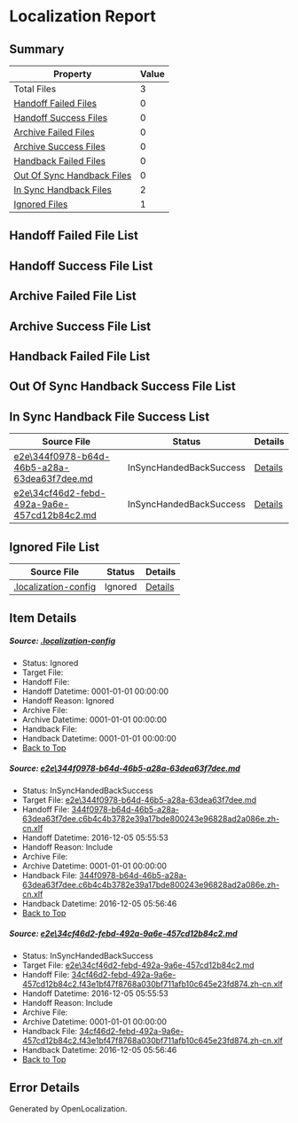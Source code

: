 # <a name='report-top'></a> Localization Report

## Summary
 Property | Value 
 -------- | ----- 
 Total Files | 3
[ Handoff Failed Files ](#handoff-failed-list)| 0
[ Handoff Success Files ](#handoff-success-list)| 0
[ Archive Failed Files ](#archive-failed-list)| 0
[ Archive Success Files ](#archive-success-list)| 0
[ Handback Failed Files ](#handback-failed-list)| 0
[ Out Of Sync Handback Files ](#outofsync-handback-success-list)| 0
[ In Sync Handback Files ](#insync-handback-success-list)| 2
[ Ignored Files ](#ignored-list)| 1

## <a name='handoff-failed-list'></a> Handoff Failed File List

## <a name='handoff-success-list'></a> Handoff Success File List

## <a name='archive-failed-list'></a> Archive Failed File List

## <a name='archive-success-list'></a> Archive Success File List

## <a name='handback-failed-list'></a> Handback Failed File List

## <a name='outofsync-handback-success-list'></a> Out Of Sync Handback Success File List

## <a name='insync-handback-success-list'></a> In Sync Handback File Success List
 Source File | Status | Details 
 ----------- | ------ | ------- 
 [e2e\344f0978-b64d-46b5-a28a-63dea63f7dee.md](https://github.com/OpenLocalizationTestOrg/ol-test0/blob/087dc6a238654046e4b5900ae9b0e3ad9be22071/e2e/344f0978-b64d-46b5-a28a-63dea63f7dee.md) | InSyncHandedBackSuccess | [Details](#44b10ba33341e15c5f7fbaa85febbea6b971d6381)
 [e2e\34cf46d2-febd-492a-9a6e-457cd12b84c2.md](https://github.com/OpenLocalizationTestOrg/ol-test0/blob/f7ed71e132515a2c8e32cef0a6e6091b1adcbb46/e2e/34cf46d2-febd-492a-9a6e-457cd12b84c2.md) | InSyncHandedBackSuccess | [Details](#8b9070394b2d803de1a7dcd0ade0449076242c202)

## <a name='ignored-list'></a> Ignored File List
 Source File | Status | Details 
 ----------- | ------ | ------- 
 [.localization-config](https://github.com/OpenLocalizationTestOrg/ol-test0/blob/087dc6a238654046e4b5900ae9b0e3ad9be22071/.localization-config) | Ignored | [Details](#c268a05ecaa7ec85942ed632c29928ee5bd6da8d0)

## Item Details
##### <a name='c268a05ecaa7ec85942ed632c29928ee5bd6da8d0'></a> Source: [.localization-config](https://github.com/OpenLocalizationTestOrg/ol-test0/blob/087dc6a238654046e4b5900ae9b0e3ad9be22071/.localization-config)
* Status: Ignored
* Target File: 
* Handoff File: 
* Handoff Datetime: 0001-01-01 00:00:00
* Handoff Reason: Ignored
* Archive File: 
* Archive Datetime: 0001-01-01 00:00:00
* Handback File: 
* Handback Datetime: 0001-01-01 00:00:00
* [Back to Top](#report-top)

##### <a name='44b10ba33341e15c5f7fbaa85febbea6b971d6381'></a> Source: [e2e\344f0978-b64d-46b5-a28a-63dea63f7dee.md](https://github.com/OpenLocalizationTestOrg/ol-test0/blob/087dc6a238654046e4b5900ae9b0e3ad9be22071/e2e/344f0978-b64d-46b5-a28a-63dea63f7dee.md)
* Status: InSyncHandedBackSuccess
* Target File: [e2e\344f0978-b64d-46b5-a28a-63dea63f7dee.md](https://github.com/OpenLocalizationTestOrg/ol-test0-zhcn/blob/20c96da538b3bec76387a2267c5fcfcff82c3725/e2e/344f0978-b64d-46b5-a28a-63dea63f7dee.md)
* Handoff File: [344f0978-b64d-46b5-a28a-63dea63f7dee.c6b4c4b3782e39a17bde800243e96828ad2a086e.zh-cn.xlf](https://github.com/OpenLocalizationTestOrg/ol-test0-handoff/blob/d033b0f98597fdfee951058f70bc13893eada75e/ol-handoff/OpenLocalizationTestOrg/ol-test0-zhcn/shujia/mt/344f0978-b64d-46b5-a28a-63dea63f7dee.c6b4c4b3782e39a17bde800243e96828ad2a086e.zh-cn.xlf)
* Handoff Datetime: 2016-12-05 05:55:53
* Handoff Reason: Include
* Archive File: 
* Archive Datetime: 0001-01-01 00:00:00
* Handback File: [344f0978-b64d-46b5-a28a-63dea63f7dee.c6b4c4b3782e39a17bde800243e96828ad2a086e.zh-cn.xlf](https://github.com/OpenLocalizationTestOrg/ol-test0-handback/blob/44b10d1ae1e4ff7039f9db0ca33e3c78ffed928f/ol-handback/OpenLocalizationTestOrg/ol-test0-zhcn/shujia/mt/344f0978-b64d-46b5-a28a-63dea63f7dee.c6b4c4b3782e39a17bde800243e96828ad2a086e.zh-cn.xlf)
* Handback Datetime: 2016-12-05 05:56:46
* [Back to Top](#report-top)

##### <a name='8b9070394b2d803de1a7dcd0ade0449076242c202'></a> Source: [e2e\34cf46d2-febd-492a-9a6e-457cd12b84c2.md](https://github.com/OpenLocalizationTestOrg/ol-test0/blob/f7ed71e132515a2c8e32cef0a6e6091b1adcbb46/e2e/34cf46d2-febd-492a-9a6e-457cd12b84c2.md)
* Status: InSyncHandedBackSuccess
* Target File: [e2e\34cf46d2-febd-492a-9a6e-457cd12b84c2.md](https://github.com/OpenLocalizationTestOrg/ol-test0-zhcn/blob/20c96da538b3bec76387a2267c5fcfcff82c3725/e2e/34cf46d2-febd-492a-9a6e-457cd12b84c2.md)
* Handoff File: [34cf46d2-febd-492a-9a6e-457cd12b84c2.f43e1bf47f8768a030bf711afb10c645e23fd874.zh-cn.xlf](https://github.com/OpenLocalizationTestOrg/ol-test0-handoff/blob/d033b0f98597fdfee951058f70bc13893eada75e/ol-handoff/OpenLocalizationTestOrg/ol-test0-zhcn/shujia/mt/34cf46d2-febd-492a-9a6e-457cd12b84c2.f43e1bf47f8768a030bf711afb10c645e23fd874.zh-cn.xlf)
* Handoff Datetime: 2016-12-05 05:55:53
* Handoff Reason: Include
* Archive File: 
* Archive Datetime: 0001-01-01 00:00:00
* Handback File: [34cf46d2-febd-492a-9a6e-457cd12b84c2.f43e1bf47f8768a030bf711afb10c645e23fd874.zh-cn.xlf](https://github.com/OpenLocalizationTestOrg/ol-test0-handback/blob/44b10d1ae1e4ff7039f9db0ca33e3c78ffed928f/ol-handback/OpenLocalizationTestOrg/ol-test0-zhcn/shujia/mt/34cf46d2-febd-492a-9a6e-457cd12b84c2.f43e1bf47f8768a030bf711afb10c645e23fd874.zh-cn.xlf)
* Handback Datetime: 2016-12-05 05:56:46
* [Back to Top](#report-top)


## Error Details

Generated by OpenLocalization.
